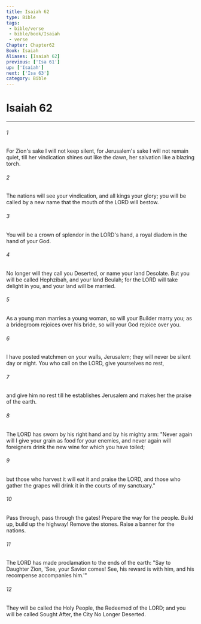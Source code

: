 ```yaml
---
title: Isaiah 62
type: Bible
tags:
 - bible/verse
 - bible/book/Isaiah
 - verse
Chapter: Chapter62
Book: Isaiah
Aliases: [Isaiah 62]
previous: ['Isa 61']
up: ['Isaiah']
next: ['Isa 63']
category: Bible
---
```

# Isaiah 62

***


###### 1 
For Zion's sake I will not keep silent, for Jerusalem's sake I will not remain quiet, till her vindication shines out like the dawn, her salvation like a blazing torch. 

###### 2 
The nations will see your vindication, and all kings your glory; you will be called by a new name that the mouth of the LORD will bestow. 

###### 3 
You will be a crown of splendor in the LORD's hand, a royal diadem in the hand of your God. 

###### 4 
No longer will they call you Deserted, or name your land Desolate. But you will be called Hephzibah, and your land Beulah; for the LORD will take delight in you, and your land will be married. 

###### 5 
As a young man marries a young woman, so will your Builder marry you; as a bridegroom rejoices over his bride, so will your God rejoice over you. 

###### 6 
I have posted watchmen on your walls, Jerusalem; they will never be silent day or night. You who call on the LORD, give yourselves no rest, 

###### 7 
and give him no rest till he establishes Jerusalem and makes her the praise of the earth. 

###### 8 
The LORD has sworn by his right hand and by his mighty arm: "Never again will I give your grain as food for your enemies, and never again will foreigners drink the new wine for which you have toiled; 

###### 9 
but those who harvest it will eat it and praise the LORD, and those who gather the grapes will drink it in the courts of my sanctuary." 

###### 10 
Pass through, pass through the gates! Prepare the way for the people. Build up, build up the highway! Remove the stones. Raise a banner for the nations. 

###### 11 
The LORD has made proclamation to the ends of the earth: "Say to Daughter Zion, 'See, your Savior comes! See, his reward is with him, and his recompense accompanies him.'" 

###### 12 
They will be called the Holy People, the Redeemed of the LORD; and you will be called Sought After, the City No Longer Deserted. 

